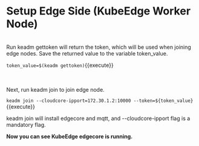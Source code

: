 # Setup Edge Side (KubeEdge Worker Node)
<br>
Run keadm gettoken will return the token, which will be used when joining edge nodes. Save the returned value to the variable token_value.

`token_value=$(keadm gettoken)`{{execute}}  
<br>
<br>

Next, run keadm join to join edge node.  
  
`keadm join --cloudcore-ipport=172.30.1.2:10000 --token=${token_value}`{{execute}}  


keadm join will install edgecore and mqtt, and --cloudcore-ipport flag is a mandatory flag.   
     
**Now you can see KubeEdge edgecore is running.**


